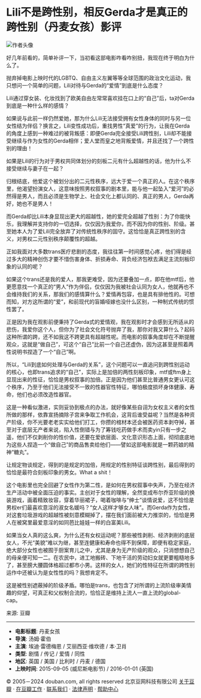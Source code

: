 # Lili不是跨性别，相反Gerda才是真正的跨性别（丹麦女孩）影评

![作者头像](https://img1.doubanio.com/icon/u214445770-10.jpg)

好几年前看的，简单补评一下，当初看这部电影咋看咋别扭，我现在终于明白为什么了。

抛弃掉电影上映时代的LGBTQ、自由主义左翼等等全球范围的政治文化运动，我只想问一个简单的问题，Lili对待与Gerda的“爱情”到底是什么态度？

Lili通过穿女装、化妆找到了欧美自由左常常喜欢挂在口上的“自己”后，ta对Gerda到底是一种什么样的感情？

如果说与此前一样仍然爱她，那为什么Lili无法接受拥有女性身体的同时与另一位女性结为伴侣？换言之，Lili变性成功后，重找男性“真爱”的行为，让我在Gerda的角度上感到一种难过的被背叛感：即便Gerda完全接受Lili跨性别，Lili却不能接受继续与作为女性的Gerda相伴；爱人堂而皇之地背叛爱情，并且还找了一个跨性别的理由！

如果是Lili的行为对于男权共同体划分的刻板二元有什么超越性的话，他为什么不接受继续与妻子在一起？

归根结底，他爱这个被划分出的二元性秩序，远大于爱一个真正的人。在这个秩序里，他渴望扮演女人，这意味按照男权叙事的剧本里，能与他一起坠入“爱河”的必然得是男人，而且必须是生物学上、社会文化上都认同的、真正的男人，Gerda再好，她也不是男人！

而Gerda却比Lili本身显现出更大的超越性，她的爱完全超越了性别：为了你能快乐，我理解并支持你的一切选择，仅仅因为我爱你，而不因为你的性别、阶级。甚至她本人为了爱Lili完全放弃了对传统性秩序的固守。这恰恰是真正跨性别的含义，对男权二元性别秩序颠覆性的超越。

正如我面对大多数trans医疗悲剧的态度，我往往第一时间感觉心疼，他们得是经过多大的精神创伤才要不惜伤害身体、折损寿命、背负经济包袱去满足主流刻板印象的认同的呢？

如果这个trans还是我的爱人，那我更难受，因为还要叠加一点，即在他mtf后，他更愿意找一个真正的“男人”作为伴侣，仅仅因为我被社会认同为女人，他就再也不会维持我们的关系，那我们的感情算什么？爱情再包容，也是具有排他性的。可想而知，对方这所谓的“爱”，和前现代的盲婚哑嫁也没什么区别，一种制式传统的惯性罢了。

正是因为我在观影前便秉持了Gerda式的爱情观，我在观影时才会感到无所适从的悲伤，我爱你这个人，但你为了社会文化符号抛弃了我，那你对我又算什么？起码这种所谓的跨，还不如我这不跨更具有超越性呢。而电影的叙事角度却在不断提醒观众，这就是“做自己”，可这个“自己”比前一个自己还虚伪，因为这甚至是照着两性说明书捏造了一个“自己”啊。

所以，“Lili到底如何处理与Gerda的关系”，这个问题可以一直追问到跨性别运动的核心，也即trans追求的“自己”，实际上是加倍的两性刻板印象，mtf或ftm身上显现出来的性征，恰恰是男权叙事的加倍。正是因为他们甚至比普通男女更认可这个秩序，乃至于他们无法接受不一致的性器官性特征，哪怕极度损坏身体健康、寿命，他们也必须改造性器官。

这是一种看似激进，实则妥协到极点的办法，就好像某些自诩为女权主义者的女性所做的那样，依靠宣扬摘除子宫来争取工作机会，这背后谁受益呢？当然是各种资产阶级，你不光要老老实实给他们打工，你攒的棺材本还会被医药资本剥夺掉，甚至对于底层无产者来说，陷入性倒错与为了筹钱吃药做手术而卖yin只有一步之遥，他们不仅剥削你的性价值，还要在爱欲层面、文化意识形态上面，彻彻底底地为这些人捏造一个“做自己”的商品售卖给他们——譬如这部电影就是一颗药娘的精神“糖丸”。

让规定物谈规定，得到的是规定的加倍，用规定的性别特征谈跨性别，最后得到的恰恰是最符合刻板印象的男女。What a shit！

这个电影里也完全回避了女性作为第二性，是如何在男权叙事中失声，乃至在经济生产活动中被全面压迫的事实。主创对于女性的理解，全然变成布尔乔亚阶级的换装游戏，画着精致妆容，穿着华丽裙子，喝着咖啡与“绅士”谈情说爱，这不恰恰是男权er们最喜欢意淫的淑女名媛吗？“女人这样才够女人味”。而Gerda作为女性，对这套垃圾游戏的超越性被刻意模糊掉了，摆在我们面前被大力推崇的，恰恰是男人在被窝里最爱意淫的如同芭比娃娃一样的白富美Lili。

如果当女人真的这么爽，为什么还有女权运动呢？那些被性剥削、经济剥削的底层女人，不光“美貌”难以为继，甚至连健康和寿命也得不到保障，即便有稳定家庭，绝大部分女性也被囿于厨案育儿之中，尤其是身为无产阶级的观众，只消想想自己的母亲便可知一二。在农民中，进工地搬砖、下地干活的劳动妇女就更要粗糙地多了，甚至膀大腰圆体格超过都市小男。这样的女人，她们的性特征在所谓的跨性别运作中还被认为是女性性的吗？我想肯定不。

这是被性别遮蔽掉的阶级矛盾。哪怕是trans，也包含了对所谓的上流阶级审美情趣的仰望，可真正和父权制合流的，恰恰正是维持上流人一直上流的global-cap。

来源: 豆瓣

---

- **电影标题**: 丹麦女孩
- **导演**: 汤姆·霍伯
- **主演**: 埃迪·雷德梅恩 / 艾丽西亚·维坎德 / 本·卫肖
- **类型**: 剧情 / 传记 / 爱情 / 同性
- **地区**: 英国 / 美国 / 比利时 / 丹麦 / 德国
- **上映时间**: 2015-09-05 (威尼斯电影节) / 2016-01-01 (英国)

© 2005－2024 douban.com, all rights reserved 北京豆网科技有限公司 [关于豆瓣](https://www.douban.com/about) · [在豆瓣工作](https://www.douban.com/jobs) · [联系我们](https://www.douban.com/about?topic=contactus) · [法律声明](https://www.douban.com/about/legal) · [帮助中心](https://help.douban.com/?app=movie)
<!-- tcd_original_link https://m.douban.com/movie/review/14764587/ -->
